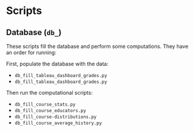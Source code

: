 # Scripts

## Database (`db_`)

These scripts fill the database and perform some computations. They have an order for running:

First, populate the database with the data:
- `db_fill_tableau_dashboard_grades.py`
- `db_fill_tableau_dashboard_grades.py`

Then run the computational scripts:
- `db_fill_course_stats.py`
- `db_fill_course_educators.py`
- `db_fill_course-distributions.py`
- `db_fill_course_average_history.py`